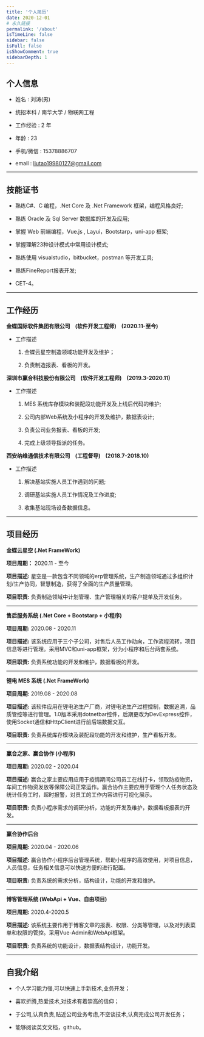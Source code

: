 ```yaml
---
title: '个人简历'
date: 2020-12-01
# 永久链接
permalink: '/about'
isTimeLine: false
sidebar: false
isFull: false
isShowComment: true
sidebarDepth: 1
---
```


## 个人信息

- 姓名 : 刘涛(男)

- 统招本科 / 南华大学 / 物联网工程

- 工作经验 : 2 年

- 年龄 : 23

- 手机/微信 : 15378886707

- email : liutao19980127@gmail.com

****

## 技能证书

- 熟练C#、C 编程，.Net Core 及 .Net Framework 框架，编程风格良好;

- 熟练 Oracle 及 Sql Server 数据库的开发及应用;

- 掌握 Web 前端编程，Vue.js , Layui，Bootstarp，uni-app 框架;

- 掌握理解23种设计模式中常用设计模式;

- 熟练使用 visualstudio，bitbucket，postman 等开发工具;

- 熟练FineReport报表开发;

- CET-4。

****

## 工作经历

  **金蝶国际软件集团有限公司&nbsp;&nbsp;&nbsp;&nbsp;(软件开发工程师)&nbsp;&nbsp;&nbsp;&nbsp;(2020.11-至今)**

  - 工作描述<br>

    1. 金蝶云星空制造领域功能开发及维护；

    2. 负责制造报表、看板的开发。

  **深圳市赢合科技股份有限公司&nbsp;&nbsp;&nbsp;&nbsp;(软件开发工程师)&nbsp;&nbsp;&nbsp;&nbsp;(2019.3-2020.11)**

  - 工作描述<br>

    1. MES 系统库存模块和装配段功能开发及上线后代码的维护;

    2. 公司内部Web系统及小程序的开发及维护，数据表设计;

    3. 负责公司业务报表、看板的开发;

    4. 完成上级领导指派的任务。

  **西安纳维通信技术有限公司&nbsp;&nbsp;&nbsp;&nbsp;(工程督导)&nbsp;&nbsp;&nbsp;&nbsp;(2018.7-2018.10)**

  - 工作描述<br>
  
    1. 解决基站实施人员工作遇到的问题;

    2. 调研基站实施人员工作情况及工作进度;

    3. 收集基站现场设备数据信息。

*****

## 项目经历

  **金蝶云星空 (.Net FrameWork)**

  **项目周期：** 2020.11 - 至今

  **项目描述:** 星空是一款包含不同领域的erp管理系统，生产制造领域通过多组织计划/生产协同，智慧制造，获得了全面的生产质量管理。

  **项目职责:** 负责制造领域中计划管理、生产管理相关的客户提单及开发任务。

  ****

  **售后服务系统 (.Net Core + Bootstarp + 小程序)**

  **项目周期:** 2020.08 - 2020.11

  **项目描述:** 该系统应用于三个子公司，对售后人员工作动向，工作流程流转，项目信息等进行管理。采用MVC和uni-app框架，分为小程序和后台两套系统。

  **项目职责:** 负责系统功能的开发和维护，数据看板的开发。

  ******

  **锂电 MES 系统 (.Net FrameWork)**

  **项目周期:** 2019.08 - 2020.08

  **项目描述:** 该软件应用在锂电池生产厂商，对锂电池生产过程控制，数据追溯，品质管控等进行管理。1.0版本采用dotnetbar控件，后期更改为DevExpress控件，使用Socket通信和HttpClient进行前后端数据交互。

  **项目职责:** 负责系统库存模块及装配段功能的开发和维护，生产看板开发。

  ******

  **赢合之家、赢合协作 (小程序)**

  **项目周期:** 2020.02 - 2020.04

  **项目描述:** 赢合之家主要应用应用于疫情期间公司员工在线打卡，领取防疫物资，车间工作物资发放等保障公司正常运作。赢合协作主要应用于管理个人任务状态及统计任务工时，超时报警，对员工的工作内容进行可视化展示。

  **项目职责:** 负责小程序需求的调研分析，功能的开发及维护，数据看板报表的开发。

  *****

  **赢合协作后台**

  **项目周期:** 2020.04 - 2020.06

  **项目描述:** 赢合协作小程序后台管理系统，帮助小程序的高效使用，对项目信息，人员信息，任务相关信息可以快速方便的进行配置。

  **项目职责:** 负责系统的需求分析，结构设计，功能的开发和维护。

  **********

  **博客管理系统 (WebApi + Vue、自由项目)**

  **项目周期:** 2020.4-2020.5

  **项目描述:** 该系统主要作用于博客文章的报表、权限、分类等管理，以及对列表菜单和权限的管控。采用Vue-Admin和WebApi框架。

  **项目职责:** 负责系统的功能设计，数据表结构设计，功能开发。

  ********


## 自我介绍

- 个人学习能力强,可以快速上手新技术,业务开发；

- 喜欢折腾,热爱技术,对技术有着崇高的信仰；

- 于公司,认真负责,贴近公司业务考虑,不空谈技术,认真完成公司开发任务；

- 能够阅读英文文档，github。